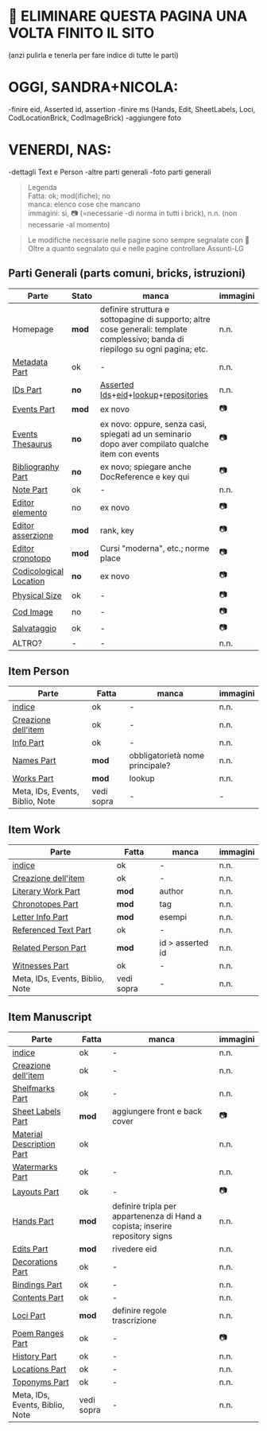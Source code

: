 # 🚧 ELIMINARE QUESTA PAGINA UNA VOLTA FINITO IL SITO
(anzi pulirla e tenerla per fare indice di tutte le parti)

# OGGI, SANDRA+NICOLA:
-finire eid, Asserted id, assertion
-finire ms (Hands, Edit, SheetLabels, Loci, CodLocationBrick, CodImageBrick)
-aggiungere foto

# VENERDI, NAS:
-dettagli Text e Person
-altre parti generali
-foto parti generali

> Legenda  
> Fatta: ok; mod(ifiche); no   
> manca: elenco cose che mancano  
> immagini: sì, 📷 (=necessarie -di norma in tutti i brick), n.n. (non necessarie -al momento)  

> Le modifiche necessarie nelle pagine sono sempre segnalate con 🚧 
> Oltre a quanto segnalato qui e nelle pagine controllare Assunti-LG

## Parti Generali (parts comuni, bricks, istruzioni)
|Parte|Stato|manca|immagini|  
|-------------|----------|-----------|-----------|    
|Homepage|**mod**|definire struttura e sottopagine di supporto; altre cose generali: template complessivo; banda di riepilogo su ogni pagina; etc.|n.n.   |
|[Metadata Part](Metadata_Part.md)|ok|-|n.n.|
|[IDs Part](Asserted_Ids_Brick.md)|**no**|[Asserted Ids](Asserted_Ids_Brick.md)+[eid](identifiers.md)+[lookup](lookup.md)+[repositories](repository.md)|n.n.|
|[Events Part](Events_Part.md)|**mod**|ex novo|📷|
|[Events Thesaurus](Events_Thesaurus.md)|**no**|ex novo: oppure, senza casi, spiegati ad un seminario dopo aver compilato qualche item con events|📷|
|[Bibliography Part](External_Bibliography_Part.md)|**no**|ex novo; spiegare anche DocReference e key qui|📷|
|[Note Part](Note_Part.md)|ok|-|n.n.|
|[Editor elemento](Editor_Brick.md)|no|ex novo|📷|
|[Editor asserzione](Assertion_Brick.md)|**mod**|rank, key|📷|
|[Editor cronotopo](Asserted_Chronotope_Brick.md)|**mod**|Cursi "moderna", etc.; norme place|📷|
|[Codicological Location](Cod_Location_Brick.md)|**no**|ex novo|📷|
|[Physical Size](Physical_Size_Brick.md)|ok|-|📷|
|[Cod Image](Cod_Image_Brick.md)|no|-|📷|
|[Salvataggio](part_save.md)|ok|-|📷|
|ALTRO?|-|-|n.n.| |

## Item Person
|Parte|Fatta|manca|immagini|  
|-------------|----------|-----------|-----------|  
|[indice](Item_Person_Index.md)|ok|-|n.n.   |
|[Creazione dell'item](Item_Person_Metadata.md)|ok|-|n.n.|
|[Info Part](Person_Info_Part.md)|ok|-|n.n.|
|[Names Part](Names_Part.md)|**mod**|obbligatorietà nome principale?|n.n.   |
|[Works Part](Person_Works_Part.md)|**mod**|lookup|n.n.|
|Meta, IDs, Events, Biblio, Note|vedi sopra|-|-| |

## Item Work
|Parte|Fatta|manca|immagini|  
|-------------|----------|-----------|-----------|    
|[indice](Item_Work_Index.md)|ok|-|n.n.   |
|[Creazione dell'item](Item_Work_Metadata.md)|ok|-|n.n.|
|[Literary Work Part](Literary_Work_Part.md)|**mod**|author|n.n.|
|[Chronotopes Part](Asserted_Chronotope_Part.md)|**mod**|tag|n.n.|
|[Letter Info Part](Letter_Info_Part.md)|**mod**|esempi|n.n.|
|[Referenced Text Part](Referenced_Text_Part.md)|ok|-|n.n.|
|[Related Person Part](Related_Person_Part.md)|**mod**|id > asserted id|n.n.|
|[Witnesses Part](Witnesses_Part.md)|ok|-|n.n.|
|Meta, IDs, Events, Biblio, Note|vedi sopra|-|n.n.| |

## Item Manuscript
|Parte|Fatta|manca|immagini|  
|-------------|----------|-----------|-----------|    
|[indice](Item_Manuscript_Index.md)|ok|-|n.n.   |
|[Creazione dell'item](Item_Manuscript_Metadata.md)|ok|-|n.n.|
|[Shelfmarks Part](Shelfmarks_Part.md)|ok|-|n.n.|
|[Sheet Labels Part](Sheet_Labels_Part.md)|**mod**|aggiungere front e back cover|📷|
|[Material Description Part](Material_Description_Part.md)|ok||n.n.|
|[Watermarks Part](Watermarks_Part.md)|ok|-|n.n.|
|[Layouts Part](Layouts_Part.md)|ok|-|📷|
|[Hands Part](Hands_Part.md)|**mod**|definire tripla per appartenenza di Hand a copista; inserire repository signs|n.n.   |
|[Edits Part](Edits_Part.md)|**mod**|rivedere eid|n.n.   |
|[Decorations Part](Decorations_Part.md)|ok|-|n.n.   |
|[Bindings Part](Bindings_Part.md)|ok|-|n.n.|
|[Contents Part](Contents_Part.md)|ok|-|n.n.   |
|[Loci Part](Loci_Part.md)|**mod**|definire regole trascrizione|n.n.|
|[Poem Ranges Part](Poem_Ranges_Part.md)|ok|-|📷|
|[History Part](History_Part.md)|ok|-|n.n.   |
|[Locations Part](Locations_Part.md)|ok|-|n.n.   |
|[Toponyms Part](Toponyms_Part.md)|ok|-|n.n.   |
|Meta, IDs, Events, Biblio, Note|vedi sopra|-|n.n.| |
